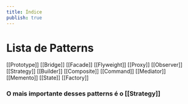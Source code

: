 ```yaml
---
title: Índice
publish: true
---
```

# Lista de Patterns
[[Prototype]]
[[Bridge]]
[[Facade]]
[[Flyweight]]
[[Proxy]]
[[Observer]]
[[Strategy]]
[[Builder]]
[[Composite]]
[[Command]]
[[Mediator]]
[[Memento]]
[[State]]
[[Factory]]
### O mais importante desses patterns é o [[Strategy]]


